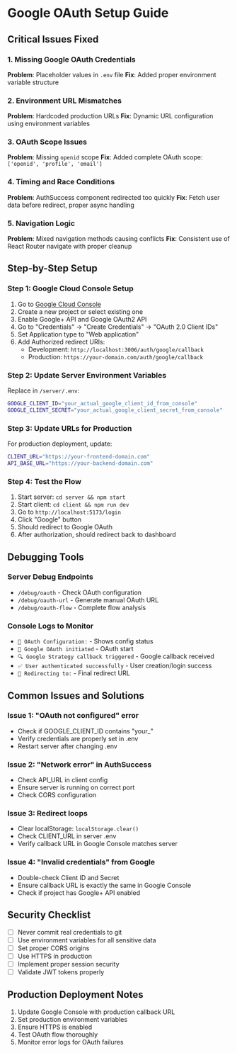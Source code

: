 # Google OAuth Setup Guide

## Critical Issues Fixed

### 1. Missing Google OAuth Credentials
**Problem**: Placeholder values in `.env` file
**Fix**: Added proper environment variable structure

### 2. Environment URL Mismatches  
**Problem**: Hardcoded production URLs
**Fix**: Dynamic URL configuration using environment variables

### 3. OAuth Scope Issues
**Problem**: Missing `openid` scope
**Fix**: Added complete OAuth scope: `['openid', 'profile', 'email']`

### 4. Timing and Race Conditions
**Problem**: AuthSuccess component redirected too quickly
**Fix**: Fetch user data before redirect, proper async handling

### 5. Navigation Logic
**Problem**: Mixed navigation methods causing conflicts
**Fix**: Consistent use of React Router navigate with proper cleanup

## Step-by-Step Setup

### Step 1: Google Cloud Console Setup
1. Go to [Google Cloud Console](https://console.cloud.google.com/)
2. Create a new project or select existing one
3. Enable Google+ API and Google OAuth2 API
4. Go to "Credentials" → "Create Credentials" → "OAuth 2.0 Client IDs"
5. Set Application type to "Web application"
6. Add Authorized redirect URIs:
   - Development: `http://localhost:3006/auth/google/callback`
   - Production: `https://your-domain.com/auth/google/callback`

### Step 2: Update Server Environment Variables
Replace in `/server/.env`:
```bash
GOOGLE_CLIENT_ID="your_actual_google_client_id_from_console"
GOOGLE_CLIENT_SECRET="your_actual_google_client_secret_from_console"
```

### Step 3: Update URLs for Production
For production deployment, update:
```bash
CLIENT_URL="https://your-frontend-domain.com"
API_BASE_URL="https://your-backend-domain.com"
```

### Step 4: Test the Flow
1. Start server: `cd server && npm start`
2. Start client: `cd client && npm run dev`
3. Go to `http://localhost:5173/login`
4. Click "Google" button
5. Should redirect to Google OAuth
6. After authorization, should redirect back to dashboard

## Debugging Tools

### Server Debug Endpoints
- `/debug/oauth` - Check OAuth configuration
- `/debug/oauth-url` - Generate manual OAuth URL
- `/debug/oauth-flow` - Complete flow analysis

### Console Logs to Monitor
- `🔐 OAuth Configuration:` - Shows config status
- `🔄 Google OAuth initiated` - OAuth start
- `🔍 Google Strategy callback triggered` - Google callback received
- `✅ User authenticated successfully` - User creation/login success
- `🔄 Redirecting to:` - Final redirect URL

## Common Issues and Solutions

### Issue 1: "OAuth not configured" error
- Check if GOOGLE_CLIENT_ID contains "your_"
- Verify credentials are properly set in .env
- Restart server after changing .env

### Issue 2: "Network error" in AuthSuccess
- Check API_URL in client config
- Ensure server is running on correct port
- Check CORS configuration

### Issue 3: Redirect loops
- Clear localStorage: `localStorage.clear()`
- Check CLIENT_URL in server .env
- Verify callback URL in Google Console matches server

### Issue 4: "Invalid credentials" from Google
- Double-check Client ID and Secret
- Ensure callback URL is exactly the same in Google Console
- Check if project has Google+ API enabled

## Security Checklist
- [ ] Never commit real credentials to git
- [ ] Use environment variables for all sensitive data
- [ ] Set proper CORS origins
- [ ] Use HTTPS in production
- [ ] Implement proper session security
- [ ] Validate JWT tokens properly

## Production Deployment Notes
1. Update Google Console with production callback URL
2. Set production environment variables
3. Ensure HTTPS is enabled
4. Test OAuth flow thoroughly
5. Monitor error logs for OAuth failures